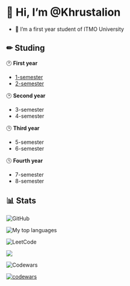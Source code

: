 # 👋 Hi, I’m @Khrustalion
- 👀 I’m a first year student of ITMO University

## ✏ Studing
🕐 **First year**
  - [1-semester](https://github.com/Khrustalion/1-semester.git)
  - [2-semester](https://github.com/Khrustalion/2-semester)
    
🕑 **Second year**

  - 3-semester
  - 4-semester
    
🕒 **Third year**

  - 5-semester
  - 6-semester
    
🕓 **Fourth year**

  - 7-semester
  - 8-semester


## 📊 Stats
![GitHub](https://img.shields.io/badge/github-%23121011.svg?style=for-the-badge&logo=github&logoColor=white)

![My top languages](https://github-readme-stats.vercel.app/api/top-langs/?username=Khrustalion&layout=compact&count_private=true&langs_count=10&card_width=495&theme=dracula)

![LeetCode](https://img.shields.io/badge/LeetCode-000000?style=for-the-badge&logo=LeetCode&logoColor=#d16c06)

![](https://leetcard.jacoblin.cool/Khrustalion?ext=heatmap)

![Codewars](https://img.shields.io/badge/Codewars-B1361E?style=for-the-badge&logo=codewars&logoColor=grey)

[![codewars](https://www.codewars.com/users/Khrustalion/badges/large)](https://www.codewars.com/users/Khrustalion) 

